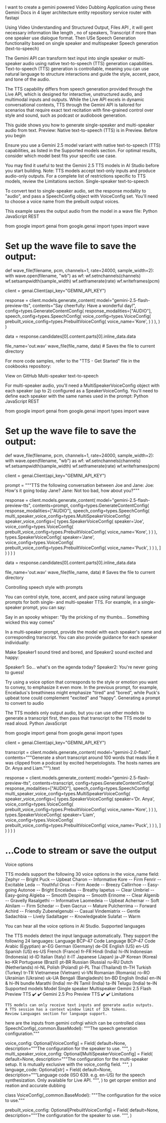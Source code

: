 
I want to create a gemini powered Video Dubbing Application using these Gemini Docs 
in 4 layer architecture entity repository service router with fastapi 

Using Video Understanding and  Structured Output, Files API , it will gent necessary information 
like length , no of speakers, Transcript if more than one speaker use dialogue format. Then USe Speech Generation functionality based on single speaker and multispeaker  Speech generation (text-to-speech)

The Gemini API can transform text input into single speaker or multi-speaker audio using native text-to-speech (TTS) generation capabilities. Text-to-speech (TTS) generation is controllable, meaning you can use natural language to structure interactions and guide the style, accent, pace, and tone of the audio.

The TTS capability differs from speech generation provided through the Live API, which is designed for interactive, unstructured audio, and multimodal inputs and outputs. While the Live API excels in dynamic conversational contexts, TTS through the Gemini API is tailored for scenarios that require exact text recitation with fine-grained control over style and sound, such as podcast or audiobook generation.

This guide shows you how to generate single-speaker and multi-speaker audio from text.
Preview: Native text-to-speech (TTS) is in Preview.
Before you begin

Ensure you use a Gemini 2.5 model variant with native text-to-speech (TTS) capabilities, as listed in the Supported models section. For optimal results, consider which model best fits your specific use case.

You may find it useful to test the Gemini 2.5 TTS models in AI Studio before you start building.
Note: TTS models accept text-only inputs and produce audio-only outputs. For a complete list of restrictions specific to TTS models, review the Limitations section.
Single-speaker text-to-speech

To convert text to single-speaker audio, set the response modality to "audio", and pass a SpeechConfig object with VoiceConfig set. You'll need to choose a voice name from the prebuilt output voices.

This example saves the output audio from the model in a wave file:
Python
JavaScript
REST

from google import genai
from google.genai import types
import wave

# Set up the wave file to save the output:
def wave_file(filename, pcm, channels=1, rate=24000, sample_width=2):
   with wave.open(filename, "wb") as wf:
      wf.setnchannels(channels)
      wf.setsampwidth(sample_width)
      wf.setframerate(rate)
      wf.writeframes(pcm)

client = genai.Client(api_key="GEMINI_API_KEY")

response = client.models.generate_content(
   model="gemini-2.5-flash-preview-tts",
   contents="Say cheerfully: Have a wonderful day!",
   config=types.GenerateContentConfig(
      response_modalities=["AUDIO"],
      speech_config=types.SpeechConfig(
         voice_config=types.VoiceConfig(
            prebuilt_voice_config=types.PrebuiltVoiceConfig(
               voice_name='Kore',
            )
         )
      ),
   )
)

data = response.candidates[0].content.parts[0].inline_data.data

file_name='out.wav'
wave_file(file_name, data) # Saves the file to current directory

For more code samples, refer to the "TTS - Get Started" file in the cookbooks repository:

View on GitHub
Multi-speaker text-to-speech

For multi-speaker audio, you'll need a MultiSpeakerVoiceConfig object with each speaker (up to 2) configured as a SpeakerVoiceConfig. You'll need to define each speaker with the same names used in the prompt:
Python
JavaScript
REST

from google import genai
from google.genai import types
import wave

# Set up the wave file to save the output:
def wave_file(filename, pcm, channels=1, rate=24000, sample_width=2):
   with wave.open(filename, "wb") as wf:
      wf.setnchannels(channels)
      wf.setsampwidth(sample_width)
      wf.setframerate(rate)
      wf.writeframes(pcm)

client = genai.Client(api_key="GEMINI_API_KEY")

prompt = """TTS the following conversation between Joe and Jane:
         Joe: How's it going today Jane?
         Jane: Not too bad, how about you?"""

response = client.models.generate_content(
   model="gemini-2.5-flash-preview-tts",
   contents=prompt,
   config=types.GenerateContentConfig(
      response_modalities=["AUDIO"],
      speech_config=types.SpeechConfig(
         multi_speaker_voice_config=types.MultiSpeakerVoiceConfig(
            speaker_voice_configs=[
               types.SpeakerVoiceConfig(
                  speaker='Joe',
                  voice_config=types.VoiceConfig(
                     prebuilt_voice_config=types.PrebuiltVoiceConfig(
                        voice_name='Kore',
                     )
                  )
               ),
               types.SpeakerVoiceConfig(
                  speaker='Jane',
                  voice_config=types.VoiceConfig(
                     prebuilt_voice_config=types.PrebuiltVoiceConfig(
                        voice_name='Puck',
                     )
                  )
               ),
            ]
         )
      )
   )
)

data = response.candidates[0].content.parts[0].inline_data.data

file_name='out.wav'
wave_file(file_name, data) # Saves the file to current directory

Controlling speech style with prompts

You can control style, tone, accent, and pace using natural language prompts for both single- and multi-speaker TTS. For example, in a single-speaker prompt, you can say:

Say in an spooky whisper:
"By the pricking of my thumbs...
Something wicked this way comes"

In a multi-speaker prompt, provide the model with each speaker's name and corresponding transcript. You can also provide guidance for each speaker individually:

Make Speaker1 sound tired and bored, and Speaker2 sound excited and happy:

Speaker1: So... what's on the agenda today?
Speaker2: You're never going to guess!

Try using a voice option that corresponds to the style or emotion you want to convey, to emphasize it even more. In the previous prompt, for example, Enceladus's breathiness might emphasize "tired" and "bored", while Puck's upbeat tone could complement "excited" and "happy".
Generating a prompt to convert to audio

The TTS models only output audio, but you can use other models to generate a transcript first, then pass that transcript to the TTS model to read aloud.
Python
JavaScript

from google import genai
from google.genai import types

client = genai.Client(api_key="GEMINI_API_KEY")

transcript = client.models.generate_content(
   model="gemini-2.0-flash",
   contents="""Generate a short transcript around 100 words that reads
            like it was clipped from a podcast by excited herpetologists.
            The hosts names are Dr. Anya and Liam.""").text

response = client.models.generate_content(
   model="gemini-2.5-flash-preview-tts",
   contents=transcript,
   config=types.GenerateContentConfig(
      response_modalities=["AUDIO"],
      speech_config=types.SpeechConfig(
         multi_speaker_voice_config=types.MultiSpeakerVoiceConfig(
            speaker_voice_configs=[
               types.SpeakerVoiceConfig(
                  speaker='Dr. Anya',
                  voice_config=types.VoiceConfig(
                     prebuilt_voice_config=types.PrebuiltVoiceConfig(
                        voice_name='Kore',
                     )
                  )
               ),
               types.SpeakerVoiceConfig(
                  speaker='Liam',
                  voice_config=types.VoiceConfig(
                     prebuilt_voice_config=types.PrebuiltVoiceConfig(
                        voice_name='Puck',
                     )
                  )
               ),
            ]
         )
      )
   )
)

# ...Code to stream or save the output

Voice options

TTS models support the following 30 voice options in the voice_name field:
Zephyr -- Bright 	Puck -- Upbeat 	Charon -- Informative
Kore -- Firm 	Fenrir -- Excitable 	Leda -- Youthful
Orus -- Firm 	Aoede -- Breezy 	Callirrhoe -- Easy-going
Autonoe -- Bright 	Enceladus -- Breathy 	Iapetus -- Clear
Umbriel -- Easy-going 	Algieba -- Smooth 	Despina -- Smooth
Erinome -- Clear 	Algenib -- Gravelly 	Rasalgethi -- Informative
Laomedeia -- Upbeat 	Achernar -- Soft 	Alnilam -- Firm
Schedar -- Even 	Gacrux -- Mature 	Pulcherrima -- Forward
Achird -- Friendly 	Zubenelgenubi -- Casual 	Vindemiatrix -- Gentle
Sadachbia -- Lively 	Sadaltager -- Knowledgeable 	Sulafat -- Warm

You can hear all the voice options in AI Studio.
Supported languages

The TTS models detect the input language automatically. They support the following 24 languages:
Language 	BCP-47 Code 	Language 	BCP-47 Code
Arabic (Egyptian) 	ar-EG 	German (Germany) 	de-DE
English (US) 	en-US 	Spanish (US) 	es-US
French (France) 	fr-FR 	Hindi (India) 	hi-IN
Indonesian (Indonesia) 	id-ID 	Italian (Italy) 	it-IT
Japanese (Japan) 	ja-JP 	Korean (Korea) 	ko-KR
Portuguese (Brazil) 	pt-BR 	Russian (Russia) 	ru-RU
Dutch (Netherlands) 	nl-NL 	Polish (Poland) 	pl-PL
Thai (Thailand) 	th-TH 	Turkish (Turkey) 	tr-TR
Vietnamese (Vietnam) 	vi-VN 	Romanian (Romania) 	ro-RO
Ukrainian (Ukraine) 	uk-UA 	Bengali (Bangladesh) 	bn-BD
English (India) 	en-IN & hi-IN bundle 	Marathi (India) 	mr-IN
Tamil (India) 	ta-IN 	Telugu (India) 	te-IN
Supported models
Model 	Single speaker 	Multispeaker
Gemini 2.5 Flash Preview TTS 	✔️ 	✔️
Gemini 2.5 Pro Preview TTS 	✔️ 	✔️
Limitations

    TTS models can only receive text inputs and generate audio outputs.
    A TTS session has a context window limit of 32k tokens.
    Review Languages section for language support.


here are the inputs from gemini cofngi which can be controlled class SpeechConfig(_common.BaseModel):
  """The speech generation configuration."""

  voice_config: Optional[VoiceConfig] = Field(
      default=None,
      description="""The configuration for the speaker to use.
      """,
  )
  multi_speaker_voice_config: Optional[MultiSpeakerVoiceConfig] = Field(
      default=None,
      description="""The configuration for the multi-speaker setup.
          It is mutually exclusive with the voice_config field.
          """,
  )
  language_code: Optional[str] = Field(
      default=None,
      description="""Language code (ISO 639. e.g. en-US) for the speech synthesization.
      Only available for Live API.
      """,
  )
to get oprper emition and reation and accurate dubbing 


class VoiceConfig(_common.BaseModel):
  """The configuration for the voice to use."""

  prebuilt_voice_config: Optional[PrebuiltVoiceConfig] = Field(
      default=None,
      description="""The configuration for the speaker to use.
      """,
  )

